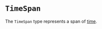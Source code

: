 # `TimeSpan`

The `TimeSpan` type represents a span of [time][general-type-time].

[general-type-time]: ../../../types/time.md
